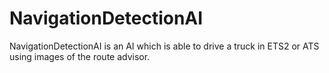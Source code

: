 # NavigationDetectionAI
NavigationDetectionAI is an AI which is able to drive a truck in ETS2 or ATS using images of the route advisor.
